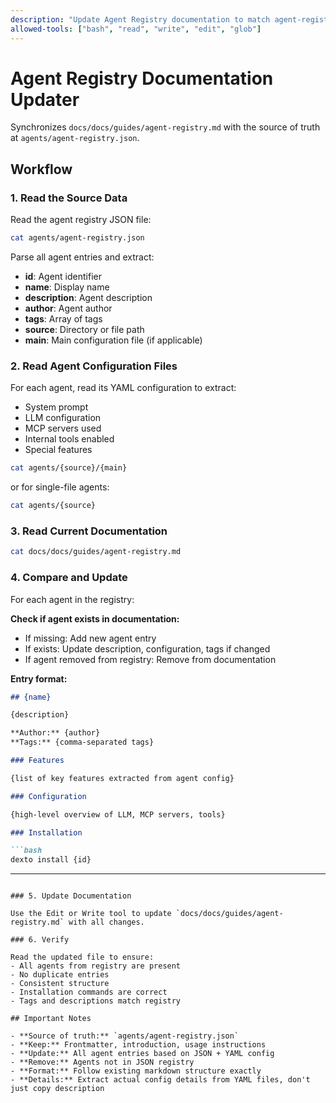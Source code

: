 ```yaml
---
description: "Update Agent Registry documentation to match agent-registry.json"
allowed-tools: ["bash", "read", "write", "edit", "glob"]
---
```


# Agent Registry Documentation Updater

Synchronizes `docs/docs/guides/agent-registry.md` with the source of truth at `agents/agent-registry.json`.

## Workflow

### 1. Read the Source Data

Read the agent registry JSON file:

```bash
cat agents/agent-registry.json
```

Parse all agent entries and extract:
- **id**: Agent identifier
- **name**: Display name
- **description**: Agent description
- **author**: Agent author
- **tags**: Array of tags
- **source**: Directory or file path
- **main**: Main configuration file (if applicable)

### 2. Read Agent Configuration Files

For each agent, read its YAML configuration to extract:
- System prompt
- LLM configuration
- MCP servers used
- Internal tools enabled
- Special features

```bash
cat agents/{source}/{main}
```

or for single-file agents:

```bash
cat agents/{source}
```

### 3. Read Current Documentation

```bash
cat docs/docs/guides/agent-registry.md
```

### 4. Compare and Update

For each agent in the registry:

**Check if agent exists in documentation:**
- If missing: Add new agent entry
- If exists: Update description, configuration, tags if changed
- If agent removed from registry: Remove from documentation

**Entry format:**

```markdown
## {name}

{description}

**Author:** {author}
**Tags:** {comma-separated tags}

### Features

{list of key features extracted from agent config}

### Configuration

{high-level overview of LLM, MCP servers, tools}

### Installation

```bash
dexto install {id}
```

---
```

### 5. Update Documentation

Use the Edit or Write tool to update `docs/docs/guides/agent-registry.md` with all changes.

### 6. Verify

Read the updated file to ensure:
- All agents from registry are present
- No duplicate entries
- Consistent structure
- Installation commands are correct
- Tags and descriptions match registry

## Important Notes

- **Source of truth:** `agents/agent-registry.json`
- **Keep:** Frontmatter, introduction, usage instructions
- **Update:** All agent entries based on JSON + YAML config
- **Remove:** Agents not in JSON registry
- **Format:** Follow existing markdown structure exactly
- **Details:** Extract actual config details from YAML files, don't just copy description
